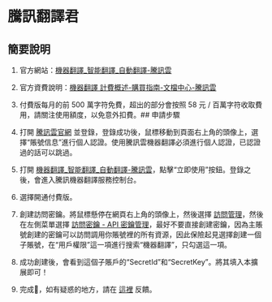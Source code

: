 # 騰訊翻譯君

## 簡要說明

1. 官方網站：[機器翻譯\_智能翻譯\_自動翻譯-騰訊雲](https://cloud.tencent.com/product/tmt)
2. 官方資費說明：[機器翻譯 計費概述-購買指南-文檔中心-騰訊雲](https://cloud.tencent.com/document/product/551/35017)
3. 付費版每月的前 500 萬字符免費，超出的部分會按照 58 元 / 百萬字符收取費用，請關注使用額度，以免意外扣費。## 申請步驟

1. 打開 [騰訊雲官網](https://cloud.tencent.com/) 並登錄，登錄成功後，鼠標移動到頁面右上角的頭像上，選擇“賬號信息”進行個人認證。使用騰訊雲機器翻譯必須進行個人認證，已認證過的話可以跳過。
2. 打開 [機器翻譯\_智能翻譯\_自動翻譯-騰訊雲](https://cloud.tencent.com/product/tmt)，點擊“立即使用”按鈕。登錄之後，會進入騰訊機器翻譯服務控制台。
3. 選擇開通付費版。
4. 創建訪問密鑰。將鼠標懸停在網頁右上角的頭像上，然後選擇 [訪問管理](https://console.cloud.tencent.com/cam/overview)，然後在左側菜單選擇 [訪問密鑰 - API 密鑰管理](https://console.cloud.tencent.com/cam/capi)，最好不要直接創建密鑰，因為主賬號創建的密鑰可以訪問調用你賬號裡的所有資源，因此保險起見選擇創建一個子賬號，在“用戶權限”這一項進行搜索“機器翻譯”，只勾選這一項。
5. 成功創建後，會看到這個子賬戶的“SecretId”和“SecretKey”。將其填入本擴展即可！
6. 完成🎉，如有疑惑的地方，請在 [這裡](https://github.com/immersive-translate/immersive-translate/issues/137) 反饋。